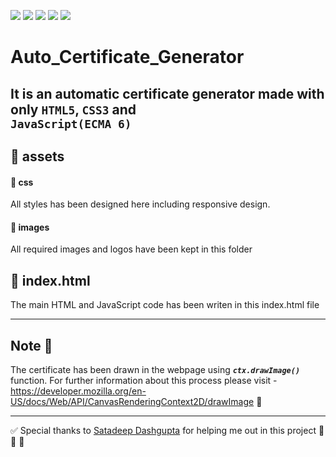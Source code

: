 ![](https://img.shields.io/badge/github-hosting-181717?colorA=181717&colorB=177871&style=for-the-badge&logo=github)
![](https://img.shields.io/badge/html5-used-bee5ed?colorA=edaa53&colorB=b52d2d&style=for-the-badge&logo=html5)
![](https://img.shields.io/badge/css3-used_in_designing-bee5ed?colorA=70a8c4&colorB=007396&style=for-the-badge&logo=css3)
![](https://img.shields.io/badge/ecma6-used-bee5ed?colorA=487d3e&colorB=b0c92e&style=for-the-badge&logo=javascript)
![](https://img.shields.io/badge/visual_studio_code-1.48.2-181717?colorA=ae36d6&style=for-the-badge&logo=visual-studio-code)
# Auto_Certificate_Generator
It is an automatic certificate generator made with only ```HTML5```, ```CSS3``` and <br>```JavaScript(ECMA 6)```
---


## :small_red_triangle: assets
#### :small_blue_diamond: css
All styles has been designed here including responsive design.
#### :small_blue_diamond: images
All required images and logos have been kept in this folder
## :small_red_triangle: index.html
The main HTML and JavaScript code has been writen in this index.html file


---
## Note :memo:
The certificate has been drawn in the webpage using ***```ctx.drawImage()```*** function. For further information about this process please visit - <br>
https://developer.mozilla.org/en-US/docs/Web/API/CanvasRenderingContext2D/drawImage :link:


----
:white_check_mark: Special thanks to [Satadeep Dashgupta](https://github.com/satadeep3927) for helping me out in this project :pray: :pray: :pray:
